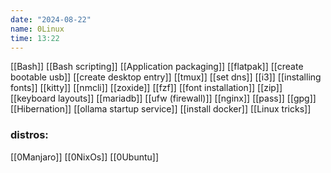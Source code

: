 ```yaml
---
date: "2024-08-22"
name: 0Linux
time: 13:22
---
```


[[Bash]]
[[Bash scripting]]
[[Application packaging]]
[[flatpak]]
[[create bootable usb]]
[[create desktop entry]]
[[tmux]]
[[set dns]]
[[i3]]
[[installing fonts]]
[[kitty]]
[[nmcli]]
[[zoxide]]
[[fzf]]
[[font installation]]
[[zip]]
[[keyboard layouts]]
[[mariadb]]
[[ufw (firewall)]]
[[nginx]]
[[pass]]
[[gpg]]
[[Hibernation]]
[[ollama startup service]]
[[install docker]]
[[Linux tricks]]

### distros:
[[0Manjaro]]
[[0NixOs]]
[[0Ubuntu]]
